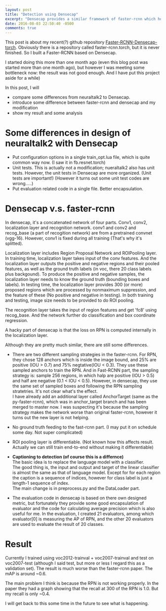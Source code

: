 ```yaml
---
layout: post
title: "Detection using Densecap"
excerpt: "Densecap provides a similar framework of faster-rcnn which however produces captions for each region. I modify it to make it a faster-rcnn."
date: 2016-08-03 22:50:40 -0500
comments: true
---
```


This post is about my recent(?) github repository [Faster-RCNN-Densecap-torch](https://github.com/ruotianluo/Faster-RCNN-Densecap-torch). Obviously there is a repository called faster-rcnn.torch, but it is never finished. So I built a Faster-RCNN based on Densecap. 

I started doing this more than one month ago (even this blog post was started more than one month ago), but however I was meeting some bottleneck now: the result was not good enough. And I have put this project aside for a while)

In this post, I will

- compare some differences from neuraltalk2 to Densecap.
- introduce some difference between faster-rcnn and densecap and my modification
- show my result and some analysis

# Some differences in design of neuraltalk2 with Densecap

- Put configuration options in a single train_opt.lua file, which is quite common way now. (I saw it in fb.resnet.torch)
- Unit tests. This is actually not a modification; nueraltalk2 also has unit tests. However, the unit tests in Densecap are more organized. (Unit tests are important!) (However it turns out some unit test codes are wrong.....)
- Put evaluation related code in a single file. Better encapsulation.

# Densecap v.s. faster-rcnn

In densecap, it's a concatenated network of four parts. Conv1, conv2, localization layer and recognition network. conv1 and conv2 and recog_base (a part of recogition network) are from a pretrained convnet (vgg-16). However, conv1 is fixed during all training (That's why it's splitted).

Localization layer includes Region Proposal Network and ROIPooling layer. In training time, localization layer takes input of the conv features. And the localization layer outputs the positive and negative regions and their pooled features, as well as the ground truth labels (in voc, there 20 class labels plus backgound). To produce the positive and negative samples, the localization layer needs to know the ground truth (bounding boxes and labels). In testing time, the localization layer provides 300 (or more) proposed regions which are processed by nonmaximum suppression, and the feature of these (No positive and negative in testing). In both training and testing, image size needs to be provided to do ROI pooling.

The recognition layer takes the input of region features and get 'fc8' using recog_base. And the network further do classification and box coordinate regression.

A hacky part of densecap is that the loss on RPN is computed internally in the localization layer. 

Although they are pretty much similar, there are still some differences.

- There are two different sampling strategies in the faster-rcnn. For RPN, they chose 128 anchors which is inside the image bound, and 25% are positive (IOU > 0.7) and 75% negtative(IOU < 0.3). They use these sampled anchors to train the RPN. And in Fast-RCNN part, the sampling strategy is: sample 256 regions, in which halp are positive (IOU > 0.5) and half are negative (0.1 < IOU < 0.5). However, in densecap, they use the same set of sampled boxes and following the RPN sampling stratetries. It's not clear what's the effect.<br>
I have already add an additional layer called AnchorTarget (same as the py-faster-rcnn), which was in anchor_target branch and has been merged to master now. I was suspecting it's because the sampling strategy makes the network worse than original faster-rcnn, however it turns out the new layer is not helping.

- No ground truth feeding to the fast-rcnn part. (I may put it on schedule some day. Not super complicated)
- ROI pooling layer is differentiable. (Not known how this affects result. Actually we can still train end-to-end without making it differentiable)


- **Captioning to detection (of course this is a differnce)**<br>
The basic idea is to replace the language model with a classifier.<br>
The good thing is, the input and output and target of the linear classifier is almost the same as that of language model. Except for for each region the caption is a sequence of indices, however for class label is just a length-1 sequence of index.<br>
The main change is in preprocess.py and the DataLoader part.

- The evaluation code in densecap is based on there own designed metric, but fortunately they provide some good encapsulation of evaluator and the code for calculating average precision which is also useful for me. In the evaluation, I created 21 evaluators, among which evaluator[0] is measuring the AP of RPN, and the other 20 evaluators are used to evaluate the result of 20 classes.

# Result
Currently I trained using voc2012-trainval + voc2007-trainval and test on voc2007-test (although I said test, but more or less I regard this as a validation set). The result is much worse than the faster-rcnn paper. The mAP is around ~0.6.

The main problem I think is because the RPN is not working properly. In the paper they had a graph showing that the recall at 300 of the RPN is 1.0. But my recall is only ~0.4.

I will get back to this some time in the future to see what is happening.